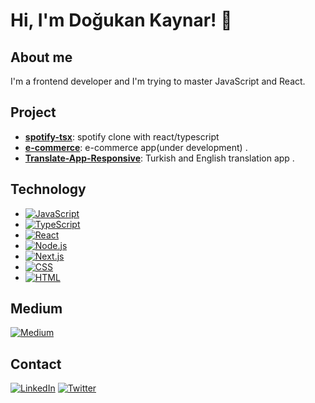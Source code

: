 # Hi, I'm Doğukan Kaynar! 👋


## About me

I'm a frontend developer and I'm trying to master JavaScript and React.

## Project

- **[spotify-tsx](https://github.com/dogukankaynar/spotify-tsx)**: spotify clone with react/typescript
- **[e-commerce](https://github.com/dogukankaynar/e-commerce)**: e-commerce app(under development) .
- **[Translate-App-Responsive](https://github.com/dogukankaynar/Translate-App-Responsive)**: Turkish and English translation app .


## Technology

- [![JavaScript](https://img.shields.io/badge/JavaScript-F7DF1E?style=flat&logo=javascript&logoColor=white)](https://developer.mozilla.org/en-US/docs/Web/JavaScript)
- [![TypeScript](https://img.shields.io/badge/TypeScript-3178C6?style=flat-square&logo=typescript&logoColor=white)](https://github.com/)
- [![React](https://img.shields.io/badge/React-61DAFB?style=flat&logo=react&logoColor=white)](https://reactjs.org/)
- [![Node.js](https://img.shields.io/badge/Node.js-339933?style=flat&logo=node.js&logoColor=white)](https://nodejs.org/)
- [![Next.js](https://img.shields.io/badge/Next.js-000000?style=flat&logo=next.js&logoColor=white)](https://nextjs.org/)
- [![CSS](https://img.shields.io/badge/CSS3-1572B6?style=flat&logo=css3&logoColor=white)](https://developer.mozilla.org/en-US/docs/Web/CSS)
- [![HTML](https://img.shields.io/badge/HTML5-E34F26?style=flat&logo=html5&logoColor=white)](https://developer.mozilla.org/en-US/docs/Web/HTML)

## Medium

[![Medium](https://img.shields.io/badge/Medium-12100E?style=flat-square&logo=medium&logoColor=white)](https://medium.com/@dogukankaynar)

## Contact

[![LinkedIn](https://img.shields.io/badge/LinkedIn-0077B5?style=flat&logo=linkedin&logoColor=white)](https://www.linkedin.com/in/doğukan-kaynar-44594221a//)
[![Twitter](https://img.shields.io/badge/Twitter-1DA1F2?style=flat&logo=twitter&logoColor=white)](https://twitter.com/dogusk06)

